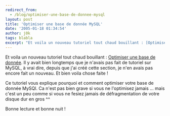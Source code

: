 ```yaml
---
redirect_from:
  - /blog/optimiser-une-base-de-donnee-mysql
layout: post
title: 'Optimiser une base de donnée MySQL'
date: '2005-01-18 01:34:54'
author: j0k
tags: blabla
excerpt: "Et voila un nouveau tutoriel tout chaud bouillant : [Optimiser une base de donnée](http://www.j0k3r.net/mysql-optimiser-une-base-de-donnee-15.html).     \nIl y avait bien longtemps que je n'avais pas fait de tutoriel sur MySQL, à vrai dire, depuis que j'ai créé cette section, je n'en avais pas encore fait un nouveau. Et bien voila chose faite !  \n       …"
---
```


Et voila un nouveau tutoriel tout chaud bouillant : [Optimiser une base de donnée](http://www.j0k3r.net/mysql-optimiser-une-base-de-donnee-15.html).
Il y avait bien longtemps que je n'avais pas fait de tutoriel sur MySQL, à vrai dire, depuis que j'ai créé cette section, je n'en avais pas encore fait un nouveau. Et bien voila chose faite !

Ce tutoriel vous explique pourquoi et comment optimiser votre base de donnée MySQl. Ca n'est pas bien grave si vous ne l'optimisez jamais ... mais c'est un peu comme si vous ne fesiez jamais de défragmentation de votre disque dur en gros ^^

Bonne lecture et bonne nuit !
